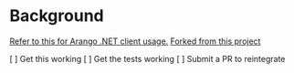 # Background
[Refer to this for Arango .NET client usage.](http://arangoclient.net/)
[Forked from this project](https://github.com/OrleansContrib/Orleans.StorageProvider.Arango)

[ ] Get this working
[ ] Get the tests working
[ ] Submit a PR to reintegrate